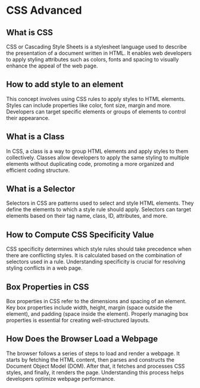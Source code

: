 # CSS Advanced

## What is CSS
CSS or Cascading Style Sheets is a stylesheet language used to describe the presentation
of a document written in HTML. It enables web developers to apply styling attributes
such as colors, fonts and spacing to visually enhance the appeal of the web page.

## How to add style to an element
This concept involves using CSS rules to apply styles to HTML elements. Styles can
include properties like color, font size, margin and more. Developers can target specific
elements or groups of elements to control their appearance.

## What is a Class
In CSS, a class is a way to group HTML elements and apply styles to them collectively.
Classes allow developers to apply the same styling to multiple elements without duplicating
code, promoting a more organized and efficient coding structure.

## What is a Selector
Selectors in CSS are patterns used to select and style HTML elements. They define the elements
to which a style rule should apply. Selectors can target elements based on their
tag name, class, ID, attributes, and more.

## How to Compute CSS Specificity Value
CSS specificity determines which style rules should take precedence when there are conflicting
styles. It is calculated based on the combination of selectors used in a rule. Understanding
specificity is crucial for resolving styling conflicts in a web page.

## Box Properties in CSS
Box properties in CSS refer to the dimensions and spacing of an element. Key box properties
include width, height, margin (space outside the element), and padding (space inside the element).
Properly managing box properties is essential for creating well-structured layouts.

## How Does the Browser Load a Webpage
The browser follows a series of steps to load and render a webpage. It starts by fetching the
HTML content, then parses and constructs the Document Object Model (DOM). After that, it fetches
and processes CSS styles, and finally, it renders the page. Understanding this process helps
developers optimize webpage performance.
